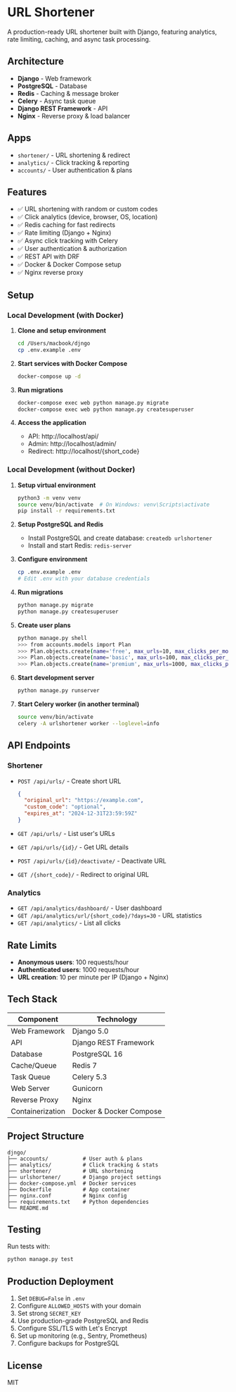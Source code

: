 # URL Shortener

A production-ready URL shortener built with Django, featuring analytics, rate limiting, caching, and async task processing.

## Architecture

- **Django** - Web framework
- **PostgreSQL** - Database
- **Redis** - Caching & message broker
- **Celery** - Async task queue
- **Django REST Framework** - API
- **Nginx** - Reverse proxy & load balancer

## Apps

- `shortener/` - URL shortening & redirect
- `analytics/` - Click tracking & reporting
- `accounts/` - User authentication & plans

## Features

- ✅ URL shortening with random or custom codes
- ✅ Click analytics (device, browser, OS, location)
- ✅ Redis caching for fast redirects
- ✅ Rate limiting (Django + Nginx)
- ✅ Async click tracking with Celery
- ✅ User authentication & authorization
- ✅ REST API with DRF
- ✅ Docker & Docker Compose setup
- ✅ Nginx reverse proxy

## Setup

### Local Development (with Docker)

1. **Clone and setup environment**
   ```bash
   cd /Users/macbook/djngo
   cp .env.example .env
   ```

2. **Start services with Docker Compose**
   ```bash
   docker-compose up -d
   ```

3. **Run migrations**
   ```bash
   docker-compose exec web python manage.py migrate
   docker-compose exec web python manage.py createsuperuser
   ```

4. **Access the application**
   - API: http://localhost/api/
   - Admin: http://localhost/admin/
   - Redirect: http://localhost/{short_code}

### Local Development (without Docker)

1. **Setup virtual environment**
   ```bash
   python3 -m venv venv
   source venv/bin/activate  # On Windows: venv\Scripts\activate
   pip install -r requirements.txt
   ```

2. **Setup PostgreSQL and Redis**
   - Install PostgreSQL and create database: `createdb urlshortener`
   - Install and start Redis: `redis-server`

3. **Configure environment**
   ```bash
   cp .env.example .env
   # Edit .env with your database credentials
   ```

4. **Run migrations**
   ```bash
   python manage.py migrate
   python manage.py createsuperuser
   ```

5. **Create user plans**
   ```bash
   python manage.py shell
   >>> from accounts.models import Plan
   >>> Plan.objects.create(name='free', max_urls=10, max_clicks_per_month=1000, price=0)
   >>> Plan.objects.create(name='basic', max_urls=100, max_clicks_per_month=10000, custom_alias=True, price=9.99)
   >>> Plan.objects.create(name='premium', max_urls=1000, max_clicks_per_month=100000, custom_alias=True, api_access=True, analytics_retention_days=365, price=29.99)
   ```

6. **Start development server**
   ```bash
   python manage.py runserver
   ```

7. **Start Celery worker (in another terminal)**
   ```bash
   source venv/bin/activate
   celery -A urlshortener worker --loglevel=info
   ```

## API Endpoints

### Shortener

- `POST /api/urls/` - Create short URL
  ```json
  {
    "original_url": "https://example.com",
    "custom_code": "optional",
    "expires_at": "2024-12-31T23:59:59Z"
  }
  ```

- `GET /api/urls/` - List user's URLs
- `GET /api/urls/{id}/` - Get URL details
- `POST /api/urls/{id}/deactivate/` - Deactivate URL
- `GET /{short_code}/` - Redirect to original URL

### Analytics

- `GET /api/analytics/dashboard/` - User dashboard
- `GET /api/analytics/url/{short_code}/?days=30` - URL statistics
- `GET /api/analytics/` - List all clicks

## Rate Limits

- **Anonymous users**: 100 requests/hour
- **Authenticated users**: 1000 requests/hour
- **URL creation**: 10 per minute per IP (Django + Nginx)

## Tech Stack

| Component | Technology |
|-----------|-----------|
| Web Framework | Django 5.0 |
| API | Django REST Framework |
| Database | PostgreSQL 16 |
| Cache/Queue | Redis 7 |
| Task Queue | Celery 5.3 |
| Web Server | Gunicorn |
| Reverse Proxy | Nginx |
| Containerization | Docker & Docker Compose |

## Project Structure

```
djngo/
├── accounts/           # User auth & plans
├── analytics/          # Click tracking & stats
├── shortener/          # URL shortening
├── urlshortener/       # Django project settings
├── docker-compose.yml  # Docker services
├── Dockerfile          # App container
├── nginx.conf          # Nginx config
├── requirements.txt    # Python dependencies
└── README.md
```

## Testing

Run tests with:
```bash
python manage.py test
```

## Production Deployment

1. Set `DEBUG=False` in `.env`
2. Configure `ALLOWED_HOSTS` with your domain
3. Set strong `SECRET_KEY`
4. Use production-grade PostgreSQL and Redis
5. Configure SSL/TLS with Let's Encrypt
6. Set up monitoring (e.g., Sentry, Prometheus)
7. Configure backups for PostgreSQL

## License

MIT
